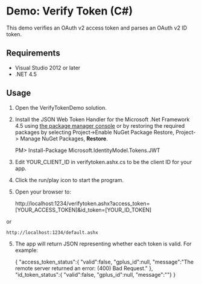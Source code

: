 # Demo: Verify Token (C#) #

This demo verifies an OAuth v2 access token and parses an OAuth v2 ID token.

## Requirements ##
* Visual Studio 2012 or later
* .NET 4.5

## Usage ##
1. Open the VerifyTokenDemo solution.
2. Install the JSON Web Token Handler for the Microsoft .Net Framework 4.5 using [the package manager console](http://docs.nuget.org/docs/start-here/using-the-package-manager-console) or by restoring the required packages by selecting Project->Enable NuGet Package Restore, Project-> Manage NuGet Packages, **Restore**.

    PM> Install-Package Microsoft.IdentityModel.Tokens.JWT
2. Edit YOUR_CLIENT_ID in verifytoken.ashx.cs to be the client ID for your app.
3. Click the run/play icon to start the program.
4. Open your browser to: 

    http://localhost:1234/verifytoken.ashx?access_token=[YOUR_ACCESS_TOKEN]&id_token=[YOUR_ID_TOKEN]

or

    http://localhost:1234/default.ashx

5. The app will return JSON representing whether each token is valid. For example:

    {
        "access_token_status":{
          "valid":false,
          "gplus_id":null,
          "message":"The remote server returned an error: (400) Bad Request."
        },
        "id_token_status":{
          "valid":false,
          "gplus_id":null,
          "message":""}
    }

